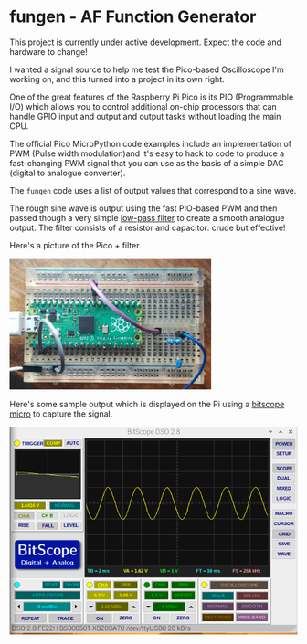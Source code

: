 # fungen - AF Function Generator

This project is currently under active development. Expect the code and hardware to change!

I wanted a signal source to help me test the Pico-based Oscilloscope I'm working on, and this turned into
a project in its own right.

One of the great features of the Raspberry Pi Pico is its PIO (Programmable I/O) which allows you to control additional
on-chip processors that can handle GPIO input and output and output tasks without loading the main CPU.

The official Pico MicroPython code examples include an implementation of PWM (Pulse width modulation)and it's easy to
hack to code to produce a fast-changing PWM signal that you can use as the basis of a simple DAC (digital to analogue 
converter).

The `fungen` code uses a list of output values that correspond to a sine wave.

The rough sine wave is output using the fast PIO-based PWM and then passed though a very simple 
[low-pass filter](https://en.wikipedia.org/wiki/Low-pass_filter) to create a 
smooth analogue output. The filter consists of a resistor and capacitor: crude but effective!

Here's a picture of the Pico + filter.

![Pico on breadboard with filter](fungen.jpg)

Here's some sample output which is displayed on the Pi using a [bitscope micro]() to capture the signal.

![1 kHz sine wave](fungen-1kHz.png)








